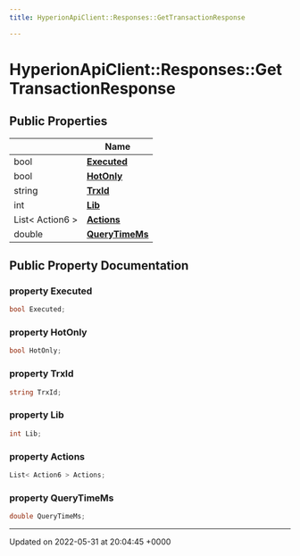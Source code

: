 ```yaml
---
title: HyperionApiClient::Responses::GetTransactionResponse

---
```


# HyperionApiClient::Responses::GetTransactionResponse





## Public Properties

|                | Name           |
| -------------- | -------------- |
| bool | **[Executed](/Classes/class_hyperion_api_client_1_1_responses_1_1_get_transaction_response.md#property-executed)**  |
| bool | **[HotOnly](/Classes/class_hyperion_api_client_1_1_responses_1_1_get_transaction_response.md#property-hotonly)**  |
| string | **[TrxId](/Classes/class_hyperion_api_client_1_1_responses_1_1_get_transaction_response.md#property-trxid)**  |
| int | **[Lib](/Classes/class_hyperion_api_client_1_1_responses_1_1_get_transaction_response.md#property-lib)**  |
| List< Action6 > | **[Actions](/Classes/class_hyperion_api_client_1_1_responses_1_1_get_transaction_response.md#property-actions)**  |
| double | **[QueryTimeMs](/Classes/class_hyperion_api_client_1_1_responses_1_1_get_transaction_response.md#property-querytimems)**  |

## Public Property Documentation

### property Executed

```csharp
bool Executed;
```


### property HotOnly

```csharp
bool HotOnly;
```


### property TrxId

```csharp
string TrxId;
```


### property Lib

```csharp
int Lib;
```


### property Actions

```csharp
List< Action6 > Actions;
```


### property QueryTimeMs

```csharp
double QueryTimeMs;
```


-------------------------------

Updated on 2022-05-31 at 20:04:45 +0000